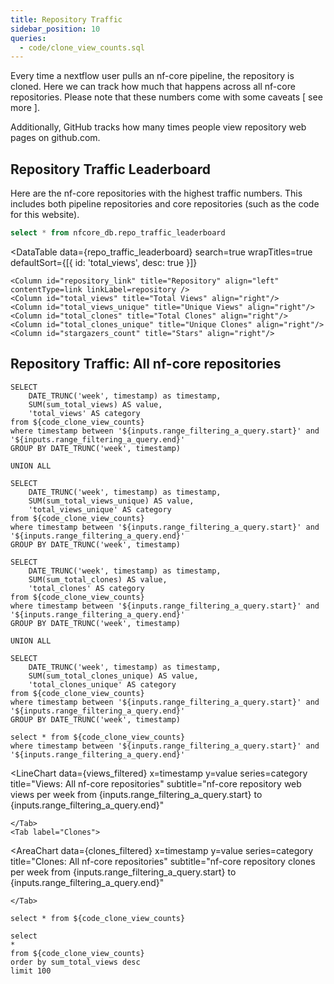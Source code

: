 ```yaml
---
title: Repository Traffic
sidebar_position: 10
queries:
  - code/clone_view_counts.sql
---
```


Every time a nextflow user pulls an nf-core pipeline, the repository is cloned. Here we can track how much that happens across all nf-core repositories. Please note that these numbers come with some caveats [ see more ].

Additionally, GitHub tracks how many times people view repository web pages on github.com.

## Repository Traffic Leaderboard

Here are the nf-core repositories with the highest traffic numbers. This includes both pipeline repositories and core repositories (such as the code for this website).

```sql repo_traffic_leaderboard
select * from nfcore_db.repo_traffic_leaderboard
```

<DataTable 
    data={repo_traffic_leaderboard}
    search=true
    wrapTitles=true
    defaultSort={[{ id: 'total_views', desc: true }]}
>
    <Column id="repository_link" title="Repository" align="left" contentType=link linkLabel=repository />
    <Column id="total_views" title="Total Views" align="right"/>
    <Column id="total_views_unique" title="Unique Views" align="right"/>
    <Column id="total_clones" title="Total Clones" align="right"/>
    <Column id="total_clones_unique" title="Unique Clones" align="right"/>
    <Column id="stargazers_count" title="Stars" align="right"/>
</DataTable>



## Repository Traffic: All nf-core repositories

<DateRange
    name=range_filtering_a_query
    data={code_clone_view_counts}
    dates=timestamp
    defaultValue="All Time"
/>

```views_filtered
SELECT
    DATE_TRUNC('week', timestamp) as timestamp,
    SUM(sum_total_views) AS value,
    'total_views' AS category
from ${code_clone_view_counts}
where timestamp between '${inputs.range_filtering_a_query.start}' and '${inputs.range_filtering_a_query.end}'
GROUP BY DATE_TRUNC('week', timestamp)

UNION ALL

SELECT
    DATE_TRUNC('week', timestamp) as timestamp,
    SUM(sum_total_views_unique) AS value,
    'total_views_unique' AS category
from ${code_clone_view_counts}
where timestamp between '${inputs.range_filtering_a_query.start}' and '${inputs.range_filtering_a_query.end}'
GROUP BY DATE_TRUNC('week', timestamp)
```

```clones_filtered
SELECT
    DATE_TRUNC('week', timestamp) as timestamp,
    SUM(sum_total_clones) AS value,
    'total_clones' AS category
from ${code_clone_view_counts}
where timestamp between '${inputs.range_filtering_a_query.start}' and '${inputs.range_filtering_a_query.end}'
GROUP BY DATE_TRUNC('week', timestamp)

UNION ALL

SELECT
    DATE_TRUNC('week', timestamp) as timestamp,
    SUM(sum_total_clones_unique) AS value,
    'total_clones_unique' AS category
from ${code_clone_view_counts}
where timestamp between '${inputs.range_filtering_a_query.start}' and '${inputs.range_filtering_a_query.end}'
GROUP BY DATE_TRUNC('week', timestamp)
```

```traffic_by_day_filtered
select * from ${code_clone_view_counts}
where timestamp between '${inputs.range_filtering_a_query.start}' and '${inputs.range_filtering_a_query.end}'
```

<Tabs>
    <Tab label="Views">

<LineChart
    data={views_filtered}
    x=timestamp
    y=value
    series=category
    title="Views: All nf-core repositories"
    subtitle="nf-core repository web views per week from {inputs.range_filtering_a_query.start} to {inputs.range_filtering_a_query.end}"
>
<ReferenceArea xMin='2024-01-24' xMax='2025-06-09' label="Data outage" color="gray"/>
</LineChart>

<CalendarHeatmap
    data={traffic_by_day_filtered}
    date=timestamp
    value=sum_total_views_unique
    title="Views per day"
    subtitle="Unique views per day from {inputs.range_filtering_a_query.start} to {inputs.range_filtering_a_query.end}"
    legend=true
/>

    </Tab>
    <Tab label="Clones">

<AreaChart
    data={clones_filtered}
    x=timestamp
    y=value
    series=category
    title="Clones: All nf-core repositories"
    subtitle="nf-core repository clones per week from {inputs.range_filtering_a_query.start} to {inputs.range_filtering_a_query.end}"
>
<ReferenceArea xMin='2024-01-24' xMax='2025-06-09' label="Data outage" color="gray"/>
</AreaChart>

<CalendarHeatmap
    data={traffic_by_day_filtered}
    date=timestamp
    value=sum_total_clones_unique
    title="Clones per day"
    subtitle="Unique clones per day from {inputs.range_filtering_a_query.start} to {inputs.range_filtering_a_query.end}"
    legend=true
/>

    </Tab>
</Tabs>

```view_counts_summary
select * from ${code_clone_view_counts}
```

```view_counts_summary_top100
select
*
from ${code_clone_view_counts}
order by sum_total_views desc
limit 100
```